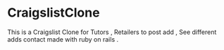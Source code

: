 # CraigslistClone
This is a Craigslist Clone for Tutors , Retailers to post add , See different adds contact made with ruby on rails .
